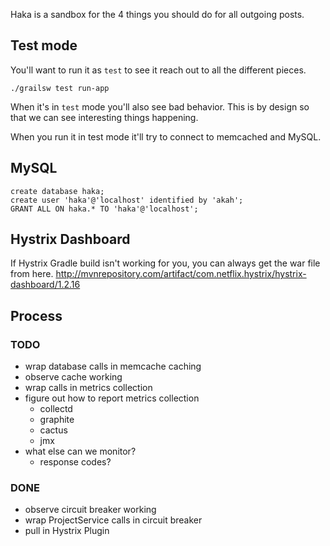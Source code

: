 Haka is a sandbox for the 4 things you should do for all outgoing posts.


## Test mode
You'll want to run it as `test` to see it reach out to all the different pieces.
```
./grailsw test run-app
```

When it's in `test` mode you'll also see bad behavior.  This is by design so that
we can see interesting things happening.

When you run it in test mode it'll try to connect to memcached and MySQL.

## MySQL
```
create database haka;
create user 'haka'@'localhost' identified by 'akah';
GRANT ALL ON haka.* TO 'haka'@'localhost';
```

## Hystrix Dashboard
If Hystrix Gradle build isn't working for you, you can always get the war file from here.
http://mvnrepository.com/artifact/com.netflix.hystrix/hystrix-dashboard/1.2.16

## Process
### TODO
- wrap database calls in memcache caching
- observe cache working
- wrap calls in metrics collection
- figure out how to report metrics collection
   - collectd
   - graphite
   - cactus
   - jmx
- what else can we monitor?
   - response codes?

### DONE
- observe circuit breaker working
- wrap ProjectService calls in circuit breaker
- pull in Hystrix Plugin
